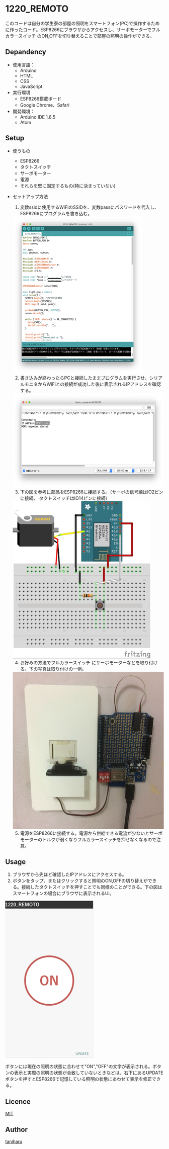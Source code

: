 1220_REMOTO
====
このコードは自分の学生寮の部屋の照明をスマートフォン(PC)で操作するために作ったコード。ESP8266にブラウザからアクセスし、サーボモーターでフルカラースイッチ のON,OFFを切り替えることで部屋の照明の操作ができる。

## Depandency
- 使用言語：
    - Arduino
    - HTML
    - CSS
    - JavaScript
- 実行環境
    - ESP8266搭載ボード
    - Google Chrome、Safari
- 開発環境：
    - Arduino IDE 1.8.5
    - Atom

## Setup
- 使うもの
    - ESP8266
    - タクトスイッチ
    - サーボモーター
    - 電源
    - それらを壁に固定するもの(特に決まっていない)

- セットアップ方法
    1. 変数ssidに使用するWiFiのSSIDを、変数passにパスワードを代入し、ESP8266にプログラムを書き込む。
    <img src="https://github.com/Haruya-Taniguchi/1220_REMOTE/blob/images/images/figure1.jpg?raw=true" alt="figure1"  height="500px">
    
    2. 書き込みが終わったらPCと接続したままプログラムを実行させ、シリアルモニタからWiFiとの接続が成功した後に表示されるIPアドレスを確認する。
    <img src="https://github.com/Haruya-Taniguchi/1220_REMOTE/blob/images/images/figure2.jpg?raw=true" alt="figure2" height="300px">
    
    3. 下の図を参考に部品をESP8266に接続する。（サーボの信号線はIO2ピンに接続、 タクトスイッチはIO14ピンに接続）
    <img src="https://github.com/Haruya-Taniguchi/1220_REMOTE/blob/images/images/figure3.jpg?raw=true" alt="figure3" height="500px">
    
    4. お好みの方法でフルカラースイッチ にサーボモーターなどを取り付ける。下の写真は取り付けの一例。
    <img src="https://github.com/Haruya-Taniguchi/1220_REMOTE/blob/images/images/figure4.jpg?raw=true" alt="figure4" height="500px">
    
    5. 電源をESP8266に接続する。電源から供給できる電流が少ないとサーボモーターのトルクが弱くなりフルカラースイッチを押せなくなるので注意。
    
## Usage
1. ブラウザから先ほど確認したIPアドレスにアクセスする。
2. ボタンをタップ、またはクリックすると照明のON,OFFの切り替えができる。接続したタクトスイッチを押すことでも同様のことができる。下の図はスマートフォンの場合にブラウザに表示されるUI。
<img src="https://github.com/Haruya-Taniguchi/1220_REMOTE/blob/images/images/figure5.jpg?raw=true" alt="figure5" height="500px">

ボタンには現在の照明の状態に合わせて"ON","OFF"の文字が表示される。ボタンの表示と実際の照明の状態が合致していないときなどは、右下にあるUPDATEボタンを押すとESP8266で記憶している照明の状態にあわせて表示を修正できる。

## Licence
[MIT](https://github.com/tcnksm/tool/blob/master/LICENCE)

## Author

[taniharu](https://github.com/Haruya-Taniguchi)
